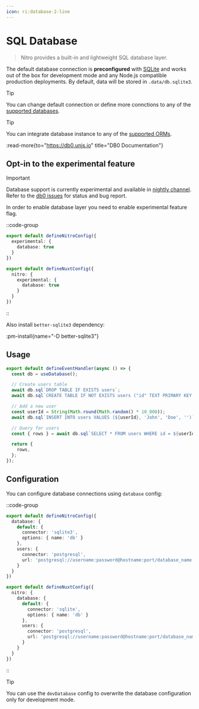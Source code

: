 ```yaml
---
icon: ri:database-2-line
---
```


# SQL Database

> Nitro provides a built-in and lightweight SQL database layer.

The default database connection is **preconfigured** with [SQLite](https://db0.unjs.io/connectors/sqlite) and works out of the box for development mode and any Node.js compatible production deployments. By default, data will be stored in `.data/db.sqlite3`.

> [!TIP]
> You can change default connection or define more connctions to any of the [supported databases](https://db0.unjs.io/connectors/sqlite).

> [!TIP]
> You can integrate database instance to any of the [supported ORMs](https://db0.unjs.io/integrations).

:read-more{to="https://db0.unjs.io" title="DB0 Documentation"}

## Opt-in to the experimental feature

> [!IMPORTANT]
> Database support is currently experimental and available in [nightly channel](/guide/nightly).
> Refer to the [db0 issues](https://github.com/unjs/db0/issues) for status and bug report.

In order to enable database layer you need to enable experimental feature flag.

::code-group
```ts [nitro.config.ts]
export default defineNitroConfig({
  experimental: {
    database: true
  }
})
```

```ts [nuxt.config.ts]
export default defineNuxtConfig({
  nitro: {
    experimental: {
      database: true
    }
  }
})
```
::

Also install `better-sqlite3` dependency:

:pm-install{name="-D better-sqlite3"}

## Usage

<!-- automd:file code src="../../examples/database/routes/index.ts" -->

```ts [index.ts]
export default defineEventHandler(async () => {
  const db = useDatabase();

  // Create users table
  await db.sql`DROP TABLE IF EXISTS users`;
  await db.sql`CREATE TABLE IF NOT EXISTS users ("id" TEXT PRIMARY KEY, "firstName" TEXT, "lastName" TEXT, "email" TEXT)`;

  // Add a new user
  const userId = String(Math.round(Math.random() * 10_000));
  await db.sql`INSERT INTO users VALUES (${userId}, 'John', 'Doe', '')`;

  // Query for users
  const { rows } = await db.sql`SELECT * FROM users WHERE id = ${userId}`;

  return {
    rows,
  };
});

```

<!-- /automd -->

## Configuration

You can configure database connections using `database` config:

::code-group
```ts [nitro.config.ts]
export default defineNitroConfig({
  database: {
    default: {
      connector: 'sqlite3',
      options: { name: 'db' }
    },
    users: {
      connector: 'postgresql',
      url: 'postgresql://username:password@hostname:port/database_name'
    }
  }
})
```
```ts [nuxt.config.ts]
export default defineNuxtConfig({
  nitro: {
    database: {
      default: {
        connector: 'sqlite',
        options: { name: 'db' }
      },
      users: {
        connector: 'postgresql',
        url: 'postgresql://username:password@hostname:port/database_name'
      }
    }
  }
})
```
::

> [!TIP]
> You can use the `devDatabase`  config to overwrite the database configuration only for development mode.
